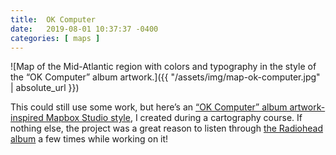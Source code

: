 ```yaml
---
title:  OK Computer
date:   2019-08-01 10:37:37 -0400
categories: [ maps ]
---
```


![Map of the Mid-Atlantic region with colors and typography in the style of the “OK Computer” album artwork.]({{ "/assets/img/map-ok-computer.jpg" | absolute_url }})

This could still use some work, but here’s an [“OK Computer” album artwork-inspired Mapbox Studio style][1], I created during a cartography course. If nothing else, the project was a great reason to listen through [the Radiohead album][2] a few times while working on it!

[1]: https://api.mapbox.com/styles/v1/davemclaughlin/cjxv3aff8060z1crrl2h04shr.html?fresh=true&title=true&access_token=pk.eyJ1IjoiZGF2ZW1jbGF1Z2hsaW4iLCJhIjoiY2p4bzBlaGJ5MDF3NzNscXA5MnJyeW4xcyJ9.RlsTLBiHzI-gxBHMKZvWCg#9/51.6429/-1.2918
[2]: https://en.wikipedia.org/wiki/OK_Computer
